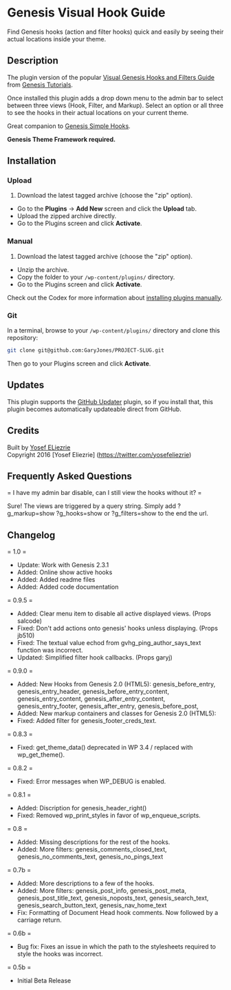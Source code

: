 # Genesis Visual Hook Guide

Find Genesis hooks (action and filter hooks) quick and easily by seeing their actual locations inside your theme.

## Description

The plugin version of the popular [Visual Genesis Hooks and Filters Guide](http://genesistutorials.com/visual-hook-guide) from [Genesis Tutorials](http://genesistutorials.com).

Once installed this plugin adds a drop down menu to the admin bar to select between three views (Hook, Filter, and Markup). Select an option or all three to see the hooks in their actual locations on your current theme.

Great companion to [Genesis Simple Hooks](http://wordpress.org/extend/plugins/genesis-simple-hooks/).

**Genesis Theme Framework required.**

## Installation

### Upload

1. Download the latest tagged archive (choose the "zip" option).
* Go to the __Plugins__ → __Add New__ screen and click the __Upload__ tab.
* Upload the zipped archive directly.
* Go to the Plugins screen and click __Activate__.

### Manual

1. Download the latest tagged archive (choose the "zip" option).
* Unzip the archive.
* Copy the folder to your `/wp-content/plugins/` directory.
* Go to the Plugins screen and click __Activate__.

Check out the Codex for more information about [installing plugins manually](http://codex.wordpress.org/Managing_Plugins#Manual_Plugin_Installation).

### Git

In a terminal, browse to your `/wp-content/plugins/` directory and clone this repository:

~~~sh
git clone git@github.com:GaryJones/PROJECT-SLUG.git
~~~

Then go to your Plugins screen and click __Activate__.

## Updates

This plugin supports the [GitHub Updater](https://github.com/afragen/github-updater) plugin, so if you install that, this plugin becomes automatically updateable direct from GitHub.

## Credits

Built by [Yosef ELiezrie](https://twitter.com/yosefeliezrie)  
Copyright 2016 [Yosef Eliezrie] (https://twitter.com/yosefeliezrie)  

## Frequently Asked Questions

= I have my admin bar disable, can I still view the hooks without it? =

Sure! The views are triggered by a query string. Simply add ?g_markup=show ?g_hooks=show or ?g_filters=show to the end the url.

## Changelog

= 1.0 =
* Update: Work with Genesis 2.3.1
* Added: Online show active hooks
* Added: Added readme files
* Added: Added code documentation

= 0.9.5 =
* Added: Clear menu item to disable all active displayed views. (Props salcode)
* Fixed: Don't add actions onto genesis' hooks unless displaying. (Props jb510)
* Fixed: The textual value echod from gvhg_ping_author_says_text function was incorrect.
* Updated: Simplified filter hook callbacks. (Props garyj)

= 0.9.0 =
* Added: New Hooks from Genesis 2.0 (HTML5):
			genesis_before_entry,
			genesis_entry_header,
			genesis_before_entry_content,
			genesis_entry_content,
			genesis_after_entry_content,
			genesis_entry_footer,
			genesis_after_entry,
			genesis_before_post,
* Added: New markup containers and classes for Genesis 2.0 (HTML5):
* Fixed: Added filter for genesis_footer_creds_text.

= 0.8.3 =
* Fixed: get_theme_data() deprecated in WP 3.4 / replaced with wp_get_theme().

= 0.8.2 =
* Fixed: Error messages when WP_DEBUG is enabled.

= 0.8.1 =
* Added: Discription for genesis_header_right()
* Fixed: Removed wp_print_styles in favor of wp_enqueue_scripts.

= 0.8 =
* Added: Missing descriptions for the rest of the hooks.
* Added: More filters:
			genesis_comments_closed_text,
			genesis_no_comments_text,
			genesis_no_pings_text

= 0.7b =
* Added: More descriptions to a few of the hooks.
* Added: More filters:
			genesis_post_info,
			genesis_post_meta,
			genesis_post_title_text,
			genesis_noposts_text,
			genesis_search_text,
			genesis_search_button_text,
			genesis_nav_home_text
* Fix: Formatting of Document Head hook comments. Now followed by a carriage return.

= 0.6b =
* Bug fix: Fixes an issue in which the path to the stylesheets required to style the hooks was incorrect.

= 0.5b =
* Initial Beta Release
